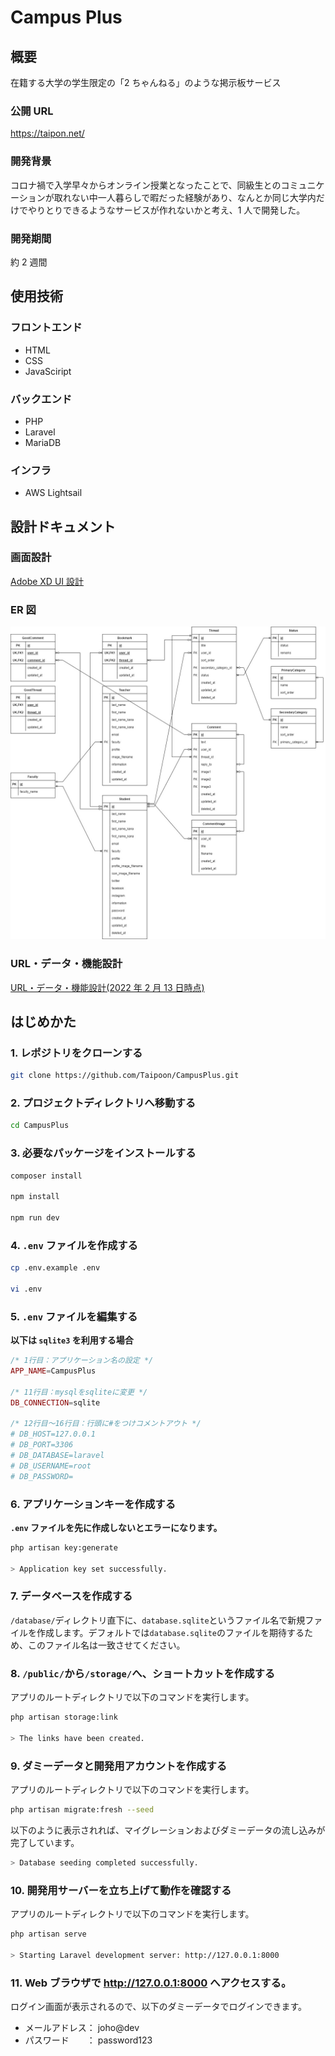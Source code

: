 # Campus Plus

## 概要

在籍する大学の学生限定の「2 ちゃんねる」のような掲示板サービス

### 公開 URL

https://taipon.net/

### 開発背景

コロナ禍で入学早々からオンライン授業となったことで、同級生とのコミュニケーションが取れない中一人暮らしで暇だった経験があり、なんとか同じ大学内だけでやりとりできるようなサービスが作れないかと考え、1 人で開発した。

### 開発期間

約 2 週間

## 使用技術

### フロントエンド

-   HTML
-   CSS
-   JavaSciript

### バックエンド

-   PHP
-   Laravel
-   MariaDB

### インフラ

-   AWS Lightsail

## 設計ドキュメント

### 画面設計

[Adobe XD UI 設計](https://xd.adobe.com/view/85f7834e-1c63-41b6-8807-216ad5ee1e5b-d0a4/grid)

### ER 図

![](docs/CampusPlus%20-%20ER.jpg)

### URL・データ・機能設計

[URL・データ・機能設計(2022 年 2 月 13 日時点)](https://docs.google.com/spreadsheets/d/1fvTiXiuZ5c7v-HPngHeBuOi7l_saP2EG/edit?usp=sharing&ouid=103757566859493613361&rtpof=true&sd=true)

## はじめかた

### 1. レポジトリをクローンする

```bash
git clone https://github.com/Taipoon/CampusPlus.git
```

### 2. プロジェクトディレクトリへ移動する

```bash
cd CampusPlus
```

### 3. 必要なパッケージをインストールする

```bash
composer install

npm install

npm run dev
```

### 4. `.env` ファイルを作成する

```bash
cp .env.example .env

vi .env
```

### 5. `.env` ファイルを編集する

**以下は `sqlite3` を利用する場合**

```php
/* 1行目：アプリケーション名の設定 */
APP_NAME=CampusPlus

/* 11行目：mysqlをsqliteに変更 */
DB_CONNECTION=sqlite

/* 12行目～16行目：行頭に#をつけコメントアウト */
# DB_HOST=127.0.0.1
# DB_PORT=3306
# DB_DATABASE=laravel
# DB_USERNAME=root
# DB_PASSWORD=
```

### 6. アプリケーションキーを作成する

**`.env` ファイルを先に作成しないとエラーになります。**

```bash
php artisan key:generate

> Application key set successfully.
```

### 7. データベースを作成する

`/database/`ディレクトリ直下に、`database.sqlite`というファイル名で新規ファイルを作成します。デフォルトでは`database.sqlite`のファイルを期待するため、このファイル名は一致させてください。

### 8. `/public/`から`/storage/`へ、ショートカットを作成する

アプリのルートディレクトリで以下のコマンドを実行します。

```bash
php artisan storage:link

> The links have been created.
```

### 9. ダミーデータと開発用アカウントを作成する

アプリのルートディレクトリで以下のコマンドを実行します。

```bash
php artisan migrate:fresh --seed
```

以下のように表示されれば、マイグレーションおよびダミーデータの流し込みが完了しています。

```bash
> Database seeding completed successfully.
```

### 10. 開発用サーバーを立ち上げて動作を確認する

アプリのルートディレクトリで以下のコマンドを実行します。

```bash
php artisan serve

> Starting Laravel development server: http://127.0.0.1:8000
```

### 11. Web ブラウザで http://127.0.0.1:8000 へアクセスする。

ログイン画面が表示されるので、以下のダミーデータでログインできます。

-   メールアドレス： joho@dev
-   パスワード　　： password123
